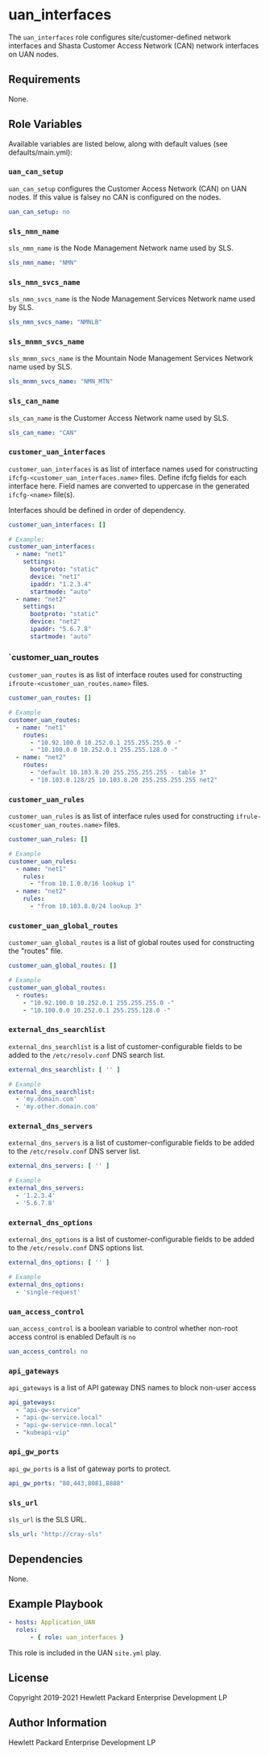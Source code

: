 uan_interfaces
=========

The `uan_interfaces` role configures site/customer-defined network interfaces
and Shasta Customer Access Network (CAN) network interfaces on UAN nodes.

Requirements
------------

None.

Role Variables
--------------

Available variables are listed below, along with default values (see defaults/main.yml):

### `uan_can_setup`

`uan_can_setup` configures the Customer Access Network (CAN) on UAN nodes. If
this value is falsey no CAN is configured on the nodes.

```yaml
uan_can_setup: no
```

### `sls_nmn_name`

`sls_nmn_name` is the Node Management Network name used by SLS.

```yaml
sls_nmn_name: "NMN"
```

### `sls_nmn_svcs_name`

`sls_nmn_svcs_name` is the Node Management Services Network name used by SLS.

```yaml
sls_nmn_svcs_name: "NMNLB"
```

### `sls_mnmn_svcs_name`

`sls_mnmn_svcs_name` is the Mountain Node Management Services Network name used by SLS.

```yaml
sls_mnmn_svcs_name: "NMN_MTN"
```

### `sls_can_name`

`sls_can_name` is the Customer Access Network name used by SLS.

```yaml
sls_can_name: "CAN"
```

### `customer_uan_interfaces`

`customer_uan_interfaces` is as list of interface names used for constructing
`ifcfg-<customer_uan_interfaces.name>` files. Define ifcfg fields for each
interface here. Field names are converted to uppercase in the generated
`ifcfg-<name>` file(s).

Interfaces should be defined in order of dependency.

```yaml
customer_uan_interfaces: []

# Example:
customer_uan_interfaces:
  - name: "net1"
    settings:
      bootproto: "static"
      device: "net1"
      ipaddr: "1.2.3.4"
      startmode: "auto"
  - name: "net2"
    settings:
      bootproto: "static"
      device: "net2"
      ipaddr: "5.6.7.8"
      startmode: "auto"
```

### `customer_uan_routes

`customer_uan_routes` is as list of interface routes used for constructing
`ifroute-<customer_uan_routes.name>` files.

```yaml
customer_uan_routes: []

# Example
customer_uan_routes:
  - name: "net1"
    routes:
      - "10.92.100.0 10.252.0.1 255.255.255.0 -"
      - "10.100.0.0 10.252.0.1 255.255.128.0 -"
  - name: "net2"
    routes:
      - "default 10.103.8.20 255.255.255.255 - table 3"
      - "10.103.8.128/25 10.103.8.20 255.255.255.255 net2"
```

### `customer_uan_rules`

`customer_uan_rules` is as list of interface rules used for constructing
`ifrule-<customer_uan_routes.name>` files.

```yaml
customer_uan_rules: []

# Example
customer_uan_rules:
  - name: "net1"
    rules:
      - "from 10.1.0.0/16 lookup 1"
  - name: "net2"
    rules:
      - "from 10.103.8.0/24 lookup 3"
```

### `customer_uan_global_routes`

`customer_uan_global_routes` is a list of global routes used for constructing
the "routes" file.

```yaml
customer_uan_global_routes: []

# Example
customer_uan_global_routes:
  - routes: 
    - "10.92.100.0 10.252.0.1 255.255.255.0 -"
    - "10.100.0.0 10.252.0.1 255.255.128.0 -"
```

### `external_dns_searchlist`

`external_dns_searchlist` is a list of customer-configurable fields to be added
to the `/etc/resolv.conf` DNS search list.

```yaml
external_dns_searchlist: [ '' ] 

# Example
external_dns_searchlist:
  - 'my.domain.com'
  - 'my.other.domain.com'
```

### `external_dns_servers`

`external_dns_servers` is a list of customer-configurable fields to be added
to the `/etc/resolv.conf` DNS server list.

```yaml
external_dns_servers: [ '' ] 

# Example
external_dns_servers:
  - '1.2.3.4'
  - '5.6.7.8'
```

### `external_dns_options`

`external_dns_options` is a list of customer-configurable fields to be added
to the `/etc/resolv.conf` DNS options list.

```yaml
external_dns_options: [ '' ]

# Example
external_dns_options:
  - 'single-request'
```

### `uan_access_control`

`uan_access_control` is a boolean variable to control whether non-root access control is enabled
Default is `no`

```yaml
uan_access_control: no
```

### `api_gateways`

`api_gateways` is a list of API gateway DNS names to block non-user access

```yaml
api_gateways:
  - "api-gw-service"
  - "api-gw-service.local"
  - "api-gw-service-nmn.local"
  - "kubeapi-vip"
```

### `api_gw_ports`

`api_gw_ports` is a list of gateway ports to protect.

```yaml
api_gw_ports: "80,443,8081,8888"
```

### `sls_url`

`sls_url` is the SLS URL.

```yaml
sls_url: "http://cray-sls"
```

Dependencies
------------

None.

Example Playbook
----------------

```yaml
- hosts: Application_UAN
  roles:
      - { role: uan_interfaces }
```

This role is included in the UAN `site.yml` play.

License
-------

Copyright 2019-2021 Hewlett Packard Enterprise Development LP

Author Information
------------------

Hewlett Packard Enterprise Development LP
